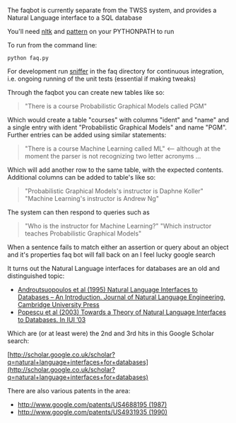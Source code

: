 The faqbot is currently separate from the TWSS system, and provides a Natural Language interface to a SQL database

You'll need [nltk](https://github.com/nltk/nltk) and [pattern](http://www.clips.ua.ac.be/pages/pattern) on your PYTHONPATH to run

To run from the command line:

`python faq.py`

For development run [sniffer](http://pypi.python.org/pypi/sniffer) in the faq directory for continuous integration, i.e. ongoing running of the unit tests (essential if making tweaks)

Through the faqbot you can create new tables like so:

> "There is a course Probabilistic Graphical Models called PGM"

Which would create a table "courses" with columns "ident" and "name" and a single entry with ident "Probabilistic Graphical Models" and name "PGM".  Further entries can be added using similar statements:

> "There is a course Machine Learning called ML" <-- although at the moment the parser is not recognizing two letter acronyms ...

Which will add another row to the same table, with the expected contents.  Additional columns can be added to table's like so:

> "Probabilistic Graphical Models's instructor is Daphne Koller"
> "Machine Learning's instructor is Andrew Ng"

The system can then respond to queries such as 

> "Who is the instructor for Machine Learning?"
> "Which instructor teaches Probabilistic Graphical Models"

When a sentence fails to match either an assertion or query about an object and it's properties faq bot will fall back on an I feel lucky google search

It turns out the Natural Language interfaces for databases are an old and distinguished topic:

* [Androutsuopoulos et al (1995) Natural Language Interfaces to Databases – An Introduction. Journal of Natural Language Engineering, Cambridge University Press](http://arxiv.org/pdf/cmp-lg/9503016)
* [Popescu et al (2003) Towards a Theory of Natural Language Interfaces to Databases. In IUI ’03](http://citeseerx.ist.psu.edu/viewdoc/download?doi=10.1.1.65.1531&rep=rep1&type=pdf)

Which are (or at least were) the 2nd and 3rd hits in this Google Scholar search:

[http://scholar.google.co.uk/scholar?q=natural+language+interfaces+for+databases](http://scholar.google.co.uk/scholar?q=natural+language+interfaces+for+databases)

There are also various patents in the area:

* [http://www.google.com/patents/US4688195 (1987)](http://www.google.com/patents/US4688195)
* [http://www.google.com/patents/US4931935 (1990)](http://www.google.com/patents/US4931935)

